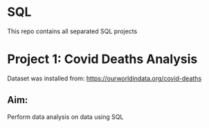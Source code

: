 # SQL
This repo contains all separated SQL projects

# Project 1: Covid Deaths Analysis
Dataset was installed from: https://ourworldindata.org/covid-deaths

## Aim:
Perform data analysis on data using SQL
